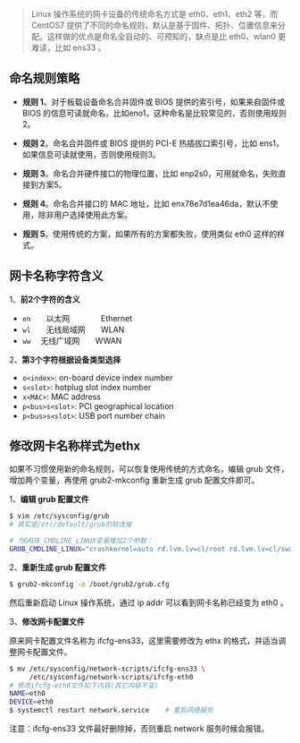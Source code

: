 > Linux 操作系统的网卡设备的传统命名方式是 eth0、eth1、eth2 等，而 CentOS7 提供了不同的命名规则，默认是基于固件、拓扑、位置信息来分配。这样做的优点是命名全自动的、可预知的，缺点是比 eth0、wlan0 更难读，比如 ens33 。

## 命名规则策略
* **规则 1**。对于板载设备命名合并固件或 BIOS 提供的索引号，如果来自固件或 BIOS 的信息可读就命名，比如eno1，这种命名是比较常见的，否则使用规则 2。

* **规则 2**。命名合并固件或 BIOS 提供的 PCI-E 热插拔口索引号，比如 ens1，如果信息可读就使用，否则使用规则3。

* **规则 3**。命名合并硬件接口的物理位置，比如 enp2s0，可用就命名，失败直接到方案5。

* **规则 4**。命名合并接口的 MAC 地址，比如 enx78e7d1ea46da，默认不使用，除非用户选择使用此方案。

* **规则 5**。使用传统的方案，如果所有的方案都失败，使用类似 eth0 这样的样式。


## 网卡名称字符含义
1、**前2个字符的含义**

* `en`　　以太网　　　　Ethernet
* `wl`　　无线局域网　　WLAN
* `ww`　  无线广域网　　WWAN

2、**第3个字符根据设备类型选择**

* `o<index>`:           on-board device index number
* `s<slot>`:            hotplug slot index number
* `x<MAC>`:             MAC address
* `p<bus>s<slot>`:      PCI geographical location
* `p<bus>s<slot>`:      USB port number chain
 

## 修改网卡名称样式为ethx
如果不习惯使用新的命名规则，可以恢复使用传统的方式命名，编辑 grub 文件，增加两个变量，再使用 grub2-mkconfig 重新生成 grub 配置文件即可。

1、**编辑 grub 配置文件**
```sh
$ vim /etc/sysconfig/grub
# 其实是/etc/default/grub的软连接

# 为GRUB_CMDLINE_LINUX变量增加2个参数：
GRUB_CMDLINE_LINUX="crashkernel=auto rd.lvm.lv=cl/root rd.lvm.lv=cl/swap net.ifnames=0 biosdevname=0 rhgb quiet"
```

2、**重新生成 grub 配置文件**
```sh
$ grub2-mkconfig -o /boot/grub2/grub.cfg
```
然后重新启动 Linux 操作系统，通过 ip addr 可以看到网卡名称已经变为 eth0 。

3、**修改网卡配置文件**

原来网卡配置文件名称为 ifcfg-ens33，这里需要修改为 ethx 的格式，并适当调整网卡配置文件。
```sh
$ mv /etc/sysconfig/network-scripts/ifcfg-ens33 \
     /etc/sysconfig/network-scripts/ifcfg-eth0
# 修改ifcfg-eth0文件如下内容(其它内容不变)
NAME=eth0
DEVICE=eth0
$ systemctl restart network.service    # 重启网络服务
```

注意：ifcfg-ens33 文件最好删除掉，否则重启 network 服务时候会报错。
